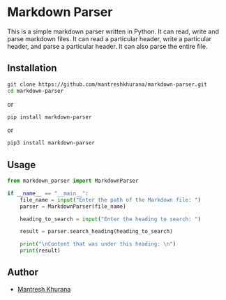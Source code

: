 # Markdown Parser

This is a simple markdown parser written in Python. It can read, write and parse markdown files. It can read a particular header, write a particular header, and parse a particular header. It can also parse the entire file.

## Installation

```bash
git clone https://github.com/mantreshkhurana/markdown-parser.git
cd markdown-parser
```

or

```bash
pip install markdown-parser
```

or

```bash
pip3 install markdown-parser
```

## Usage

```python
from markdown_parser import MarkdownParser

if __name__ == "__main__":
    file_name = input("Enter the path of the Markdown file: ")
    parser = MarkdownParser(file_name)

    heading_to_search = input("Enter the heading to search: ")

    result = parser.search_heading(heading_to_search)

    print("\nContent that was under this heading: \n")
    print(result)
```

## Author

- [Mantresh Khurana](https://github.com/mantreshkhurana)
